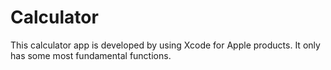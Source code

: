 # Calculator

This calculator app is developed by using Xcode for Apple products.
It only has some most fundamental functions. 

